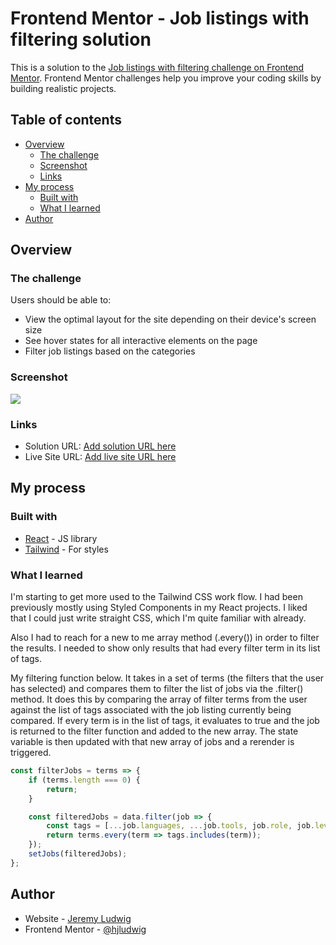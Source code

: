 # Frontend Mentor - Job listings with filtering solution

This is a solution to the [Job listings with filtering challenge on Frontend Mentor](https://www.frontendmentor.io/challenges/job-listings-with-filtering-ivstIPCt). Frontend Mentor challenges help you improve your coding skills by building realistic projects.

## Table of contents

-   [Overview](#overview)
    -   [The challenge](#the-challenge)
    -   [Screenshot](#screenshot)
    -   [Links](#links)
-   [My process](#my-process)
    -   [Built with](#built-with)
    -   [What I learned](#what-i-learned)
-   [Author](#author)

## Overview

### The challenge

Users should be able to:

-   View the optimal layout for the site depending on their device's screen size
-   See hover states for all interactive elements on the page
-   Filter job listings based on the categories

### Screenshot

![](.images/screenshot.png)

### Links

-   Solution URL: [Add solution URL here](https://your-solution-url.com)
-   Live Site URL: [Add live site URL here](https://your-live-site-url.com)

## My process

### Built with

-   [React](https://reactjs.org/) - JS library
-   [Tailwind](https://tailwindcss.com/) - For styles

### What I learned

I'm starting to get more used to the Tailwind CSS work flow. I had been previously mostly using Styled Components in my React projects. I liked that I could just write straight CSS, which I'm quite familiar with already.

Also I had to reach for a new to me array method (.every()) in order to filter the results. I needed to show only results that had every filter term in its list of tags.

My filtering function below. It takes in a set of terms (the filters that the user has selected) and compares them to filter the list of jobs via the .filter() method. It does this by comparing the array of filter terms from the user against the list of tags associated with the job listing currently being compared. If every term is in the list of tags, it evaluates to true and the job is returned to the filter function and added to the new array. The state variable is then updated with that new array of jobs and a rerender is triggered.

```js
const filterJobs = terms => {
    if (terms.length === 0) {
        return;
    }

    const filteredJobs = data.filter(job => {
        const tags = [...job.languages, ...job.tools, job.role, job.level];
        return terms.every(term => tags.includes(term));
    });
    setJobs(filteredJobs);
};
```

## Author

-   Website - [Jeremy Ludwig](https://webdev.jeremyludwig.com/)
-   Frontend Mentor - [@hjludwig](https://www.frontendmentor.io/profile/hjludwig)
